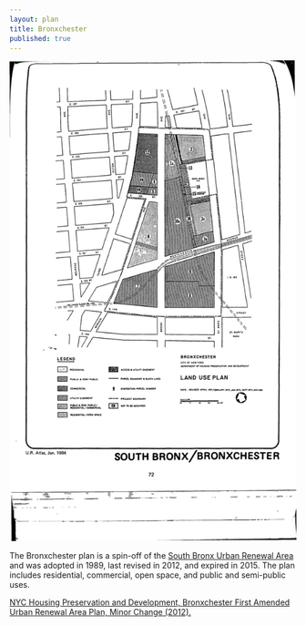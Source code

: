 ```yaml
---
layout: plan
title: Bronxchester
published: true
---
```


<!---![Bronxchester, NYC Department of Housing Preservation and Development. Community Development Progress Report: 1968. Prepared and edited by Nathan Sobel. New York City, 1968.](Bronxchester_1968.png)-->
![Bronxchester, NYC Department of Housing Preservation and Development. Atlas of Urban Renewal Project Areas in the City of New York. Prepared and edited by Nathan Sobel. New York City, 1984.](Bronxchester.jpg)

The Bronxchester plan is a spin-off of the [South Bronx Urban Renewal Area](https://596acres.github.io/urbanreviewer/#map=14/40.8218/-73.9070&plan=South+Bronx) and was adopted in 1989, last revised in 2012, and expired in 2015. The plan includes residential, commercial, open space, and public and semi-public uses.

[NYC Housing Preservation and Development, Bronxchester First Amended Urban Renewal Area Plan, Minor Change (2012).](https://www.nyc.gov/assets/hpd/downloads/pdfs/services/bronxchester-first-amended-urp-second-minor-change.pdf)
